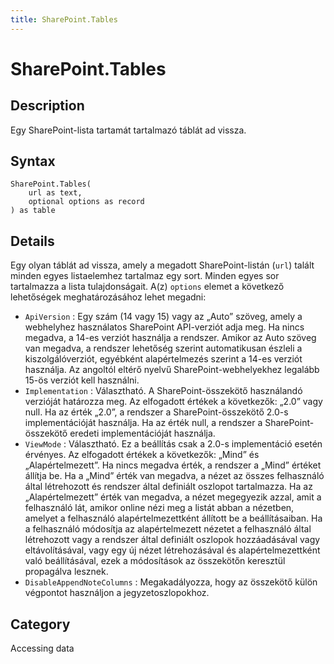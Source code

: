 ```yaml
---
title: SharePoint.Tables
---
```


# SharePoint.Tables


## Description

Egy SharePoint-lista tartamát tartalmazó táblát ad vissza.


## Syntax

```powerquery
SharePoint.Tables(
    url as text,
    optional options as record
) as table
```


## Details

Egy olyan táblát ad vissza, amely a megadott SharePoint-listán (<code>url</code>) talált minden egyes listaelemhez tartalmaz egy sort. Minden egyes sor tartalmazza a lista tulajdonságait. A(z) <code>options</code> elemet a következő lehetőségek meghatározásához lehet megadni:    <ul><li><code>ApiVersion</code> : Egy sz&#225;m (14 vagy 15) vagy az „Auto” sz&#246;veg, amely a webhelyhez haszn&#225;latos SharePoint API-verzi&#243;t adja meg. Ha nincs megadva, a 14-es verzi&#243;t haszn&#225;lja a rendszer. Amikor az Auto sz&#246;veg van megadva, a rendszer lehetős&#233;g szerint automatikusan &#233;szleli a kiszolg&#225;l&#243;verzi&#243;t, egy&#233;bk&#233;nt alap&#233;rtelmez&#233;s szerint a 14-es verzi&#243;t haszn&#225;lja. Az angolt&#243;l elt&#233;rő nyelvű SharePoint-webhelyekhez legal&#225;bb 15-&#246;s verzi&#243;t kell haszn&#225;lni.</li><li><code>Implementation</code> : V&#225;laszthat&#243;. A SharePoint-&#246;sszek&#246;tő haszn&#225;land&#243; verzi&#243;j&#225;t hat&#225;rozza meg. Az elfogadott &#233;rt&#233;kek a k&#246;vetkezők: „2.0” vagy null. Ha az &#233;rt&#233;k „2.0”, a rendszer a SharePoint-&#246;sszek&#246;tő 2.0-s implement&#225;ci&#243;j&#225;t haszn&#225;lja. Ha az &#233;rt&#233;k null, a rendszer a SharePoint-&#246;sszek&#246;tő eredeti implement&#225;ci&#243;j&#225;t haszn&#225;lja.</li><li><code>ViewMode</code> : V&#225;laszthat&#243;. Ez a be&#225;ll&#237;t&#225;s csak a 2.0-s implement&#225;ci&#243; eset&#233;n &#233;rv&#233;nyes. Az elfogadott &#233;rt&#233;kek a k&#246;vetkezők: „Mind” &#233;s „Alap&#233;rtelmezett”. Ha nincs megadva &#233;rt&#233;k, a rendszer a „Mind” &#233;rt&#233;ket &#225;ll&#237;tja be. Ha a „Mind” &#233;rt&#233;k van megadva, a n&#233;zet az &#246;sszes felhaszn&#225;l&#243; &#225;ltal l&#233;trehozott &#233;s rendszer &#225;ltal defini&#225;lt oszlopot tartalmazza. Ha az „Alap&#233;rtelmezett” &#233;rt&#233;k van megadva, a n&#233;zet megegyezik azzal, amit a felhaszn&#225;l&#243; l&#225;t, amikor online n&#233;zi meg a list&#225;t abban a n&#233;zetben, amelyet a felhaszn&#225;l&#243; alap&#233;rtelmezettk&#233;nt &#225;ll&#237;tott be a be&#225;ll&#237;t&#225;saiban. Ha a felhaszn&#225;l&#243; m&#243;dos&#237;tja az alap&#233;rtelmezett n&#233;zetet a felhaszn&#225;l&#243; &#225;ltal l&#233;trehozott vagy a rendszer &#225;ltal defini&#225;lt oszlopok hozz&#225;ad&#225;s&#225;val vagy elt&#225;vol&#237;t&#225;s&#225;val, vagy egy &#250;j n&#233;zet l&#233;trehoz&#225;s&#225;val &#233;s alap&#233;rtelmezettk&#233;nt val&#243; be&#225;ll&#237;t&#225;s&#225;val, ezek a m&#243;dos&#237;t&#225;sok az &#246;sszek&#246;tőn kereszt&#252;l propag&#225;lva lesznek.</li><li><code>DisableAppendNoteColumns</code> : Megakad&#225;lyozza, hogy az &#246;sszek&#246;tő k&#252;l&#246;n v&#233;gpontot haszn&#225;ljon a jegyzetoszlopokhoz.</li></ul>    



## Category
Accessing data
